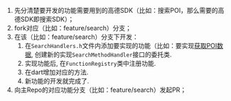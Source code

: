 1. 先分清楚要开发的功能需要用到的高德SDK（比如：搜索POI，那么需要的高德SDK即搜索SDK）；
2. fork对应（比如：feature/search）分支；
3. 在该（比如：feature/search）分支下开发：
    1. 在`SearchHandlers.h`文件内添加要实现的功能（比如：要实现[获取POI数据](https://lbs.amap.com/api/android-sdk/guide/map-data/poi), 创建新的实现`SearchMethodHandler`接口的委托类.
    2. 实现功能后, 在`FunctionRegistry`类中注册功能.
    3. 在dart增加对应的方法.
    4. 新功能的开发就完成了.
4. 向主Repo的对应功能分支（比如：feature/search）发起PR；
